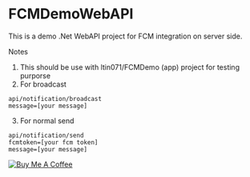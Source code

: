 # FCMDemoWebAPI

This is a demo .Net WebAPI project for FCM integration on server side.

Notes
1. This should be use with ltin071/FCMDemo (app) project for testing purporse
2. For broadcast 
```
api/notification/broadcast
message=[your message]
```
3. For normal send
```
api/notification/send 
fcmtoken=[your fcm token] 
message=[your message]
```
<a href="https://www.buymeacoffee.com/NfEl4Lv" target="_blank"><img src="https://www.buymeacoffee.com/assets/img/custom_images/orange_img.png" alt="Buy Me A Coffee" style="height: auto !important;width: auto !important;" ></a>
